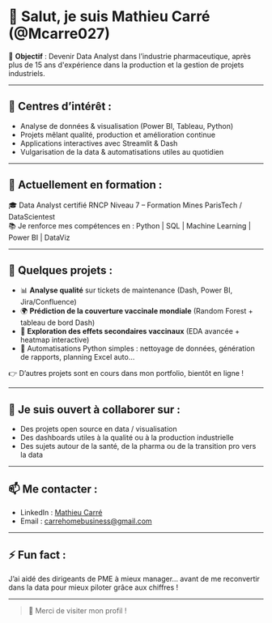 # 👋 Salut, je suis Mathieu Carré (@Mcarre027)

🎯 **Objectif** : Devenir Data Analyst dans l’industrie pharmaceutique, après plus de 15 ans d'expérience dans la production et la gestion de projets industriels.

---

## 👀 Centres d’intérêt :
- Analyse de données & visualisation (Power BI, Tableau, Python)
- Projets mêlant qualité, production et amélioration continue
- Applications interactives avec Streamlit & Dash
- Vulgarisation de la data & automatisations utiles au quotidien

---

## 🌱 Actuellement en formation :
🎓 Data Analyst certifié RNCP Niveau 7 – Formation Mines ParisTech / DataScientest  
📚 Je renforce mes compétences en : Python | SQL | Machine Learning | Power BI | DataViz

---

## 💼 Quelques projets :
- 📊 **Analyse qualité** sur tickets de maintenance (Dash, Power BI, Jira/Confluence)
- 🌍 **Prédiction de la couverture vaccinale mondiale** (Random Forest + tableau de bord Dash)
- 💉 **Exploration des effets secondaires vaccinaux** (EDA avancée + heatmap interactive)
- 🧹 Automatisations Python simples : nettoyage de données, génération de rapports, planning Excel auto…

👉 D’autres projets sont en cours dans mon portfolio, bientôt en ligne !

---

## 💞️ Je suis ouvert à collaborer sur :
- Des projets open source en data / visualisation
- Des dashboards utiles à la qualité ou à la production industrielle
- Des sujets autour de la santé, de la pharma ou de la transition pro vers la data

---

## 📫 Me contacter :
- LinkedIn : [Mathieu Carré]([https://www.linkedin.com/in/mathieucarre/](https://www.linkedin.com/in/matthieu-carre-19a3092b8/))
- Email : carrehomebusiness@gmail.com

---

## ⚡ Fun fact :
J’ai aidé des dirigeants de PME à mieux manager… avant de me reconvertir dans la data pour mieux piloter grâce aux chiffres !

---

> 🚀 Merci de visiter mon profil !
